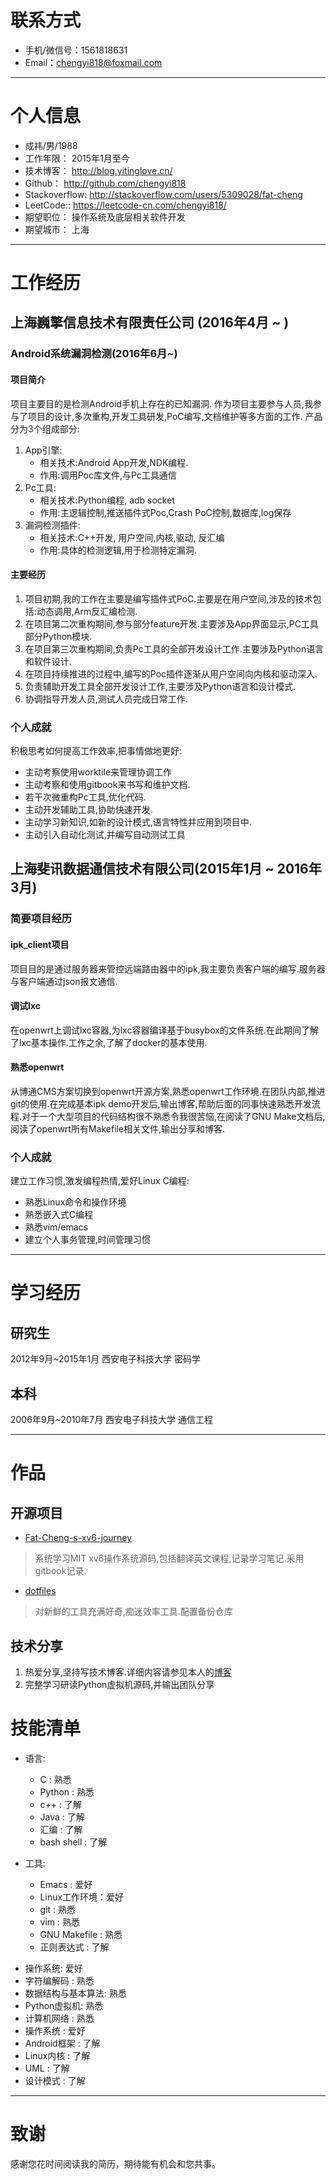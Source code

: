 # 联系方式

- 手机/微信号：1561818631
- Email：chengyi818@foxmail.com

---

# 个人信息

 - 成祎/男/1988
 - 工作年限： 2015年1月至今
 - 技术博客： http://blog.yitinglove.cn/
 - Github： http://github.com/chengyi818
 - Stackoverflow: http://stackoverflow.com/users/5309028/fat-cheng
 - LeetCode:: https://leetcode-cn.com/chengyi818/
 - 期望职位： 操作系统及底层相关软件开发
 - 期望城市： 上海

---

# 工作经历

## 上海巍擎信息技术有限责任公司 (2016年4月 ~ )

### Android系统漏洞检测(2016年6月~)
#### 项目简介
项目主要目的是检测Android手机上存在的已知漏洞.
作为项目主要参与人员,我参与了项目的设计,多次重构,开发工具研发,PoC编写,文档维护等多方面的工作.
产品分为3个组成部分:
1. App引擎:
    * 相关技术:Android App开发,NDK编程.
    * 作用:调用Poc库文件,与Pc工具通信
2. Pc工具:
    * 相关技术:Python编程, adb socket
    * 作用:主逻辑控制,推送插件式Poc,Crash PoC控制,数据库,log保存
3. 漏洞检测插件:
    * 相关技术:C++开发, 用户空间,内核,驱动, 反汇编
    * 作用:具体的检测逻辑,用于检测特定漏洞.

#### 主要经历
1. 项目初期,我的工作在主要是编写插件式PoC.主要是在用户空间,涉及的技术包括:动态调用,Arm反汇编检测.
2. 在项目第二次重构期间,参与部分feature开发.主要涉及App界面显示,PC工具部分Python模块.
3. 在项目第三次重构期间,负责Pc工具的全部开发设计工作.主要涉及Python语言和软件设计.
4. 在项目持续推进的过程中,编写的Poc插件逐渐从用户空间向内核和驱动深入.
5. 负责辅助开发工具全部开发设计工作,主要涉及Python语言和设计模式.
6. 协调指导开发人员,测试人员完成日常工作.

### 个人成就
积极思考如何提高工作效率,把事情做地更好:
* 主动考察使用worktile来管理协调工作
* 主动考察和使用gitbook来书写和维护文档.
* 若干次微重构Pc工具,优化代码.
* 主动开发辅助工具,协助快速开发.
* 主动学习新知识,如新的设计模式,语言特性并应用到项目中.
* 主动引入自动化测试,并编写自动测试工具

## 上海斐讯数据通信技术有限公司(2015年1月 ~ 2016年3月)
### 简要项目经历
#### ipk_client项目
  项目目的是通过服务器来管控远端路由器中的ipk,我主要负责客户端的编写.服务器与客户端通过json报文通信.
#### 调试lxc
  在openwrt上调试lxc容器,为lxc容器编译基于busybox的文件系统.在此期间了解了lxc基本操作.工作之余,了解了docker的基本使用.
#### 熟悉openwrt
  从博通CMS方案切换到openwrt开源方案,熟悉openwrt工作环境.在团队内部,推进git的使用.在完成基本ipk demo开发后,输出博客,帮助后面的同事快速熟悉开发流程.对于一个大型项目的代码结构很不熟悉令我很苦恼,在阅读了GNU Make文档后,阅读了openwrt所有Makefile相关文件,输出分享和博客.

### 个人成就
建立工作习惯,激发编程热情,爱好Linux C编程:
* 熟悉Linux命令和操作环境
* 熟悉嵌入式C编程
* 熟悉vim/emacs
* 建立个人事务管理,时间管理习惯

---

# 学习经历

## 研究生
2012年9月~2015年1月 西安电子科技大学 密码学

## 本科
2006年9月~2010年7月 西安电子科技大学 通信工程

---

# 作品
## 开源项目
  * [Fat-Cheng-s-xv6-journey](https://github.com/chengyi818/Fat-Cheng-s-xv6-journey)
  > 系统学习MIT xv6操作系统源码,包括翻译英文课程,记录学习笔记.采用gitbook记录.

  * [dotfiles](https://github.com/chengyi818/dotfiles)
  > 对新鲜的工具充满好奇,痴迷效率工具.配置备份仓库

## 技术分享
  1. 热爱分享,坚持写技术博客.详细内容请参见本人的[博客](yitinglove.cn/blog)
  2. 完整学习研读Python虚拟机源码,并输出团队分享

# 技能清单

* 语言:
    - C : 熟悉
    - Python : 熟悉
    - c++ : 了解
    - Java : 了解
    - 汇编 : 了解
    - bash shell : 了解

* 工具:
    - Emacs : 爱好
    - Linux工作环境：爱好
    - git : 熟悉
    - vim : 熟悉
    - GNU Makefile : 熟悉
    - 正则表达式 : 了解

- 操作系统: 爱好
- 字符编解码 : 熟悉
- 数据结构与基本算法: 熟悉
- Python虚拟机: 熟悉
- 计算机网络 : 熟悉
- 操作系统 : 爱好
- Android框架 : 了解
- Linux内核 : 了解
- UML : 了解
- 设计模式 : 了解

---

# 致谢
感谢您花时间阅读我的简历，期待能有机会和您共事。
